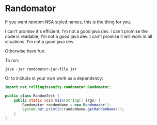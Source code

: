 Randomator
==========

If you want random NSA styled names, this is the thing for you.

I can't promise it's efficient, I'm not a good java dev.
I can't promise the code is readable, I'm not a good java dev.
I can't promise it will work in all situations. I'm not a good java dev.

Otherwise have fun.

To run:

`java -jar randomator-jar-file.jar`

Or to include in your own work as a dependency:

```java
import net.rollinginsanity.randomator.Randomator;

public class RandomTest {
    public static void main(String[] args) {
        Randomator randomName = new Randomator();
        System.out.println(randomName.getRandomName());
    }
}
```